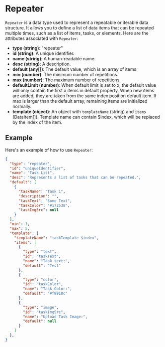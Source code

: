 # Repeater

`Repeater` is a data type used to represent a repeatable or iterable data structure. It allows you to define a list of data items that can be repeated multiple times, such as a list of items, tasks, or elements. Here are the attributes associated with `Repeater`:

- **type (string)**: "repeater"
- **id (string)**: A unique identifier.
- **name (string)**: A human-readable name.
- **desc (string)**: A description.
- **default (any[])**: The default value, which is an array of items.
- **min (number)**: The minimum number of repetitions.
- **max (number)**: The maximum number of repetitions.
- **defaultLimit (number)**: When default limit is set to x, the default value will only contain the first x items in default property. When new items are added, they are taken from the same index position default item. If max is larger than the default array, remaining items are initialized normally.
- **template (object)**: An object with `templateName` (string) and `items` (DataItem[]). Template name can contain $index, which will be replaced by the index of the item.

## Example

Here's an example of how to use `Repeater`:

```json
{
  "type": "repeater",
  "id": "uniqueIdentifier",
  "name": "Task List",
  "desc": "Represents a list of tasks that can be repeated.",
  "default": [
    {
      "taskName": "Task 1",
      "description": "",
      "taskText": "Some Text",
      "taskColor": "#172538",
      "taskImgSrc": null
    }
  ],
  "min": 1,
  "max": 5,
  "template": {
    "templateName": "taskTemplate $index",
    "items": [
      {
        "type": "text",
        "id": "taskText",
        "name": "Task text:",
        "default": "Test"
      },
      {
        "type": "color",
        "id": "taskColor",
        "name": "Task Color:",
        "default": "#f9910c"
      },
      {
        "type": "image",
        "id": "taskImgSrc",
        "name": "Upload Task Image:",
        "default": null
      }
    ]
  },
}
```

